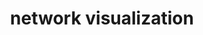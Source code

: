 ---
title: "network visualization"
id: tag.id
permalink: "/tags/network%20visualization"
videos: [1013]
---